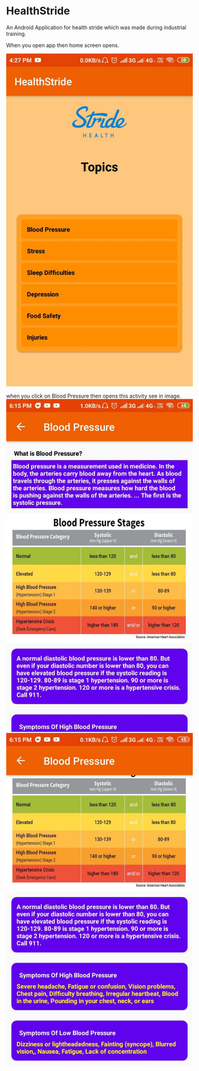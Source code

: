# HealthStride
An Android Application for health stride which was made during industrial training.

When you open app then home screen opens.

![test](/homescreen.jpg )

when you click on Blood Pressure then opens this activity see in image.
![](/BloodActivity1.jpg)
![](/BloodActivity2.jpg)
